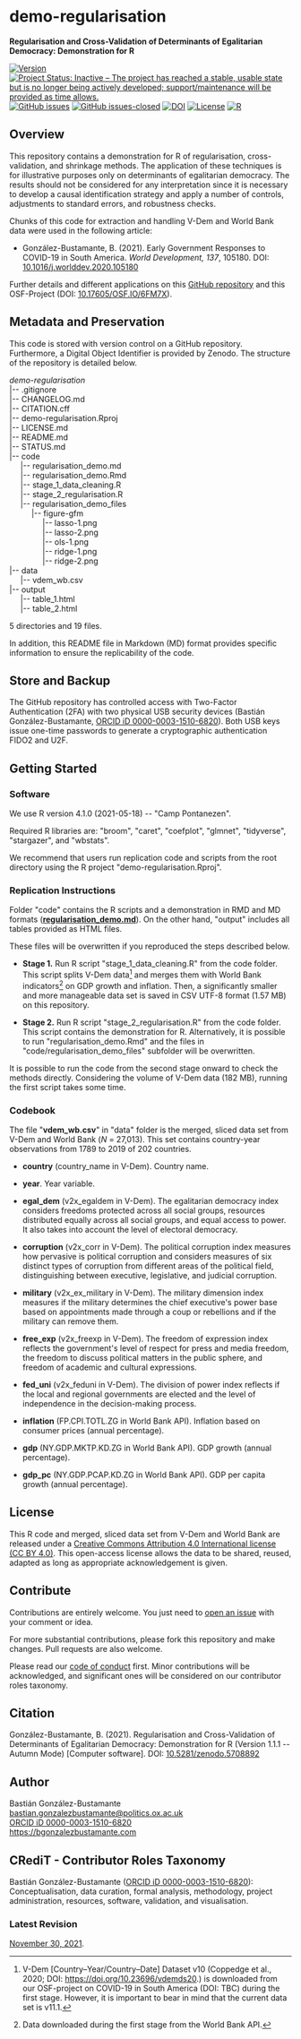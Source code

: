 # demo-regularisation
**Regularisation and Cross-Validation of Determinants of Egalitarian Democracy: Demonstration for R**

[![Version](https://img.shields.io/badge/version-v1.1.1-blue.svg)](CHANGELOG.md) [![Project Status: Inactive – The project has reached a stable, usable state but is no longer being actively developed; support/maintenance will be provided as time allows.](https://www.repostatus.org/badges/latest/inactive.svg)](STATUS.md) [![GitHub issues](https://img.shields.io/github/issues/bgonzalezbustamante/demo-regularisation.svg)](https://github.com/bgonzalezbustamante/demo-regularisation/issues/) [![GitHub issues-closed](https://img.shields.io/github/issues-closed/bgonzalezbustamante/demo-regularisation.svg)](https://github.com/bgonzalezbustamante/demo-regularisation/issues?q=is%3Aissue+is%3Aclosed) [![DOI](https://zenodo.org/badge/428344428.svg)](https://zenodo.org/badge/latestdoi/428344428) [![License](https://img.shields.io/badge/license-CC--BY--4.0-black)](LICENSE.md) [![R](https://img.shields.io/badge/made%20with-R%20v4.1.0-1f425f.svg)](https://cran.r-project.org/)

## Overview

This repository contains a demonstration for R of regularisation, cross-validation, and shrinkage methods. The application of these techniques is for illustrative purposes only on determinants of egalitarian democracy. The results should not be considered for any interpretation since it is necessary to develop a causal identification strategy and apply a number of controls, adjustments to standard errors, and robustness checks.

Chunks of this code for extraction and handling V-Dem and World Bank data were used in the following article:

- González-Bustamante, B. (2021). Early Government Responses to COVID-19 in South America. *World Development, 137*, 105180. DOI: [10.1016/j.worlddev.2020.105180](https://doi.org/10.1016/j.worlddev.2020.105180)

Further details and different applications on this [GitHub repository](https://bgonzalezbustamante.github.io/COVID-19-South-America/) and this OSF-Project (DOI: [10.17605/OSF.IO/6FM7X](https://doi.org/10.17605/OSF.IO/6FM7X)).

## Metadata and Preservation

This code is stored with version control on a GitHub repository. Furthermore, a Digital Object Identifier is provided by Zenodo. The structure of the repository is detailed below.

*demo-regularisation* \
|-- .gitignore \
|-- CHANGELOG.md \
|-- CITATION.cff \
|-- demo-regularisation.Rproj \
|-- LICENSE.md \
|-- README.md \
|-- STATUS.md \
|-- code \
&nbsp;&nbsp;&nbsp;&nbsp;&nbsp;|-- regularisation_demo.md \
&nbsp;&nbsp;&nbsp;&nbsp;&nbsp;|-- regularisation_demo.Rmd \
&nbsp;&nbsp;&nbsp;&nbsp;&nbsp;|-- stage_1_data_cleaning.R \
&nbsp;&nbsp;&nbsp;&nbsp;&nbsp;|-- stage_2_regularisation.R \
&nbsp;&nbsp;&nbsp;&nbsp;&nbsp;|-- regularisation_demo_files \
&nbsp;&nbsp;&nbsp;&nbsp;&nbsp;&nbsp;&nbsp;&nbsp;&nbsp;&nbsp;|-- figure-gfm \
&nbsp;&nbsp;&nbsp;&nbsp;&nbsp;&nbsp;&nbsp;&nbsp;&nbsp;&nbsp;&nbsp;&nbsp;&nbsp;&nbsp;&nbsp;|-- lasso-1.png \
&nbsp;&nbsp;&nbsp;&nbsp;&nbsp;&nbsp;&nbsp;&nbsp;&nbsp;&nbsp;&nbsp;&nbsp;&nbsp;&nbsp;&nbsp;|-- lasso-2.png \
&nbsp;&nbsp;&nbsp;&nbsp;&nbsp;&nbsp;&nbsp;&nbsp;&nbsp;&nbsp;&nbsp;&nbsp;&nbsp;&nbsp;&nbsp;|-- ols-1.png \
&nbsp;&nbsp;&nbsp;&nbsp;&nbsp;&nbsp;&nbsp;&nbsp;&nbsp;&nbsp;&nbsp;&nbsp;&nbsp;&nbsp;&nbsp;|-- ridge-1.png \
&nbsp;&nbsp;&nbsp;&nbsp;&nbsp;&nbsp;&nbsp;&nbsp;&nbsp;&nbsp;&nbsp;&nbsp;&nbsp;&nbsp;&nbsp;|-- ridge-2.png \
|-- data \
&nbsp;&nbsp;&nbsp;&nbsp;&nbsp;|-- vdem_wb.csv \
|-- output \
&nbsp;&nbsp;&nbsp;&nbsp;&nbsp;|-- table_1.html \
&nbsp;&nbsp;&nbsp;&nbsp;&nbsp;|-- table_2.html 

5 directories and 19 files.

In addition, this README file in Markdown (MD) format provides specific information to ensure the replicability of the code.

## Store and Backup

The GitHub repository has controlled access with Two-Factor Authentication (2FA) with two physical USB security devices (Bastián González-Bustamante, [ORCID iD 0000-0003-1510-6820](https://orcid.org/0000-0003-1510-6820)). Both USB keys issue one-time passwords to generate a cryptographic authentication FIDO2 and U2F.

## Getting Started

### Software

We use R version 4.1.0 (2021-05-18) -- "Camp Pontanezen".

Required R libraries are: "broom", "caret", "coefplot", "glmnet", "tidyverse", "stargazer", and "wbstats".

We recommend that users run replication code and scripts from the root directory using the R project "demo-regularisation.Rproj".

### Replication Instructions

Folder "code" contains the R scripts and a demonstration in RMD and MD formats (**[regularisation_demo.md](code/regularisation_demo.md)**). On the other hand, "output" includes all tables provided as HTML files.

These files will be overwritten if you reproduced the steps described below. 

- **Stage 1.** Run R script "stage_1_data_cleaning.R" from the code folder. This script splits V-Dem data[^1] and merges them with World Bank indicators[^2] on GDP growth and inflation. Then, a significantly smaller and more manageable data set is saved in CSV UTF-8 format (1.57 MB) on this repository.

- **Stage 2.** Run R script "stage_2_regularisation.R" from the code folder. This script contains the demonstration for R. Alternatively, it is possible to run "regularisation_demo.Rmd" and the files in "code/regularisation_demo_files" subfolder will be overwritten.

It is possible to run the code from the second stage onward to check the methods directly. Considering the volume of V-Dem data (182 MB), running the first script takes some time.

### Codebook

The file "**vdem_wb.csv**" in "data" folder is the merged, sliced data set from V-Dem and World Bank (*N* = 27,013). This set contains country-year observations from 1789 to 2019 of 202 countries.

- **country** (country_name in V-Dem). Country name.

- **year**. Year variable.

- **egal_dem** (v2x_egaldem in V-Dem). The egalitarian democracy index considers freedoms protected across all social groups, resources distributed equally across all social groups, and equal access to power. It also takes into account the level of electoral democracy.

- **corruption** (v2x_corr in V-Dem). The political corruption index measures how pervasive is political corruption and considers measures of six distinct types of corruption from different areas of the political field, distinguishing between executive, legislative, and judicial corruption.

- **military** (v2x_ex_military in V-Dem). The military dimension index measures if the military determines the chief executive's power base based on appointments made through a coup or rebellions and if the military can remove them.

- **free_exp** (v2x_freexp in V-Dem). The freedom of expression index reflects the government's level of respect for press and media freedom, the freedom to discuss political matters in the public sphere, and freedom of academic and cultural expressions.

- **fed_uni** (v2x_feduni in V-Dem). The division of power index reflects if the local and regional governments are elected and the level of independence in the decision-making process.

- **inflation** (FP.CPI.TOTL.ZG in World Bank API). Inflation based on consumer prices (annual percentage).

- **gdp** (NY.GDP.MKTP.KD.ZG in World Bank API). GDP growth (annual percentage).

- **gdp_pc** (NY.GDP.PCAP.KD.ZG in World Bank API). GDP per capita growth (annual percentage).

## License

This R code and merged, sliced data set from V-Dem and World Bank are released under a [Creative Commons Attribution 4.0 International license (CC BY 4.0)](LICENSE.md). This open-access license allows the data to be shared, reused, adapted as long as appropriate acknowledgement is given.

## Contribute

Contributions are entirely welcome. You just need to [open an issue](https://github.com/bgonzalezbustamante/demo-regularisation/issues/new) with your comment or idea.

For more substantial contributions, please fork this repository and make changes. Pull requests are also welcome.

Please read our [code of conduct](CODE_OF_CONDUCT.md) first. Minor contributions will be acknowledged, and significant ones will be considered on our contributor roles taxonomy.

## Citation

González-Bustamante, B. (2021). Regularisation and Cross-Validation of Determinants of Egalitarian Democracy: Demonstration for R (Version 1.1.1 -- Autumn Mode) [Computer software]. DOI: [10.5281/zenodo.5708892](https://doi.org/10.5281/zenodo.5708892)

## Author

Bastián González-Bustamante \
bastian.gonzalezbustamante@politics.ox.ac.uk \
[ORCID iD 0000-0003-1510-6820](https://orcid.org/0000-0003-1510-6820) \
https://bgonzalezbustamante.com 

## CRediT - Contributor Roles Taxonomy

Bastián González-Bustamante ([ORCID iD 0000-0003-1510-6820](https://orcid.org/0000-0003-1510-6820)): Conceptualisation, data curation, formal analysis, methodology, project administration, resources, software, validation, and visualisation.

### Latest Revision

[November 30, 2021](CHANGELOG.md).

[^1]: V-Dem [Country–Year/Country–Date] Dataset v10 (Coppedge et al., 2020; DOI: https://doi.org/10.23696/vdemds20.) is downloaded from our OSF-project on COVID-19 in South America (DOI: TBC) during the first stage. However, it is important to bear in mind that the current data set is v11.1.
[^2]: Data downloaded during the first stage from the World Bank API.
